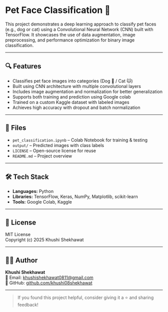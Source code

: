 # Pet Face Classification 🐾

This project demonstrates a deep learning approach to classify pet faces (e.g., dog or cat) using a Convolutional Neural Network (CNN) built with TensorFlow. It showcases the use of data augmentation, image preprocessing, and performance optimization for binary image classification.

---

## 🔍 Features

- Classifies pet face images into categories (Dog 🐶 / Cat 🐱)
- Built using CNN architecture with multiple convolutional layers
- Includes image augmentation and normalization for better generalization
- Supports both training and prediction using Google colab
- Trained on a custom Kaggle dataset with labeled images
- Achieves high accuracy with dropout and batch normalization

---

## 📁 Files

- `pet_classification.ipynb` – Colab Notebook for training & testing
- `output/` – Predicted images with class labels    
- `LICENSE` – Open-source license for reuse  
- `README.md` – Project overview

---

## 🛠️ Tech Stack

- **Languages:** Python  
- **Libraries:** TensorFlow, Keras, NumPy, Matplotlib, scikit-learn  
- **Tools:** Google Colab, Kaggle

---

## 🪪 License

MIT License  
Copyright (c) 2025 Khushi Shekhawat

---

## 🙋‍♀️ Author

**Khushi Shekhawat**  
📧 Email: [khushishekhawat0811@gmail.com](mailto:khushishekhawat0811@gmail.com)  
🔗 GitHub: [github.com/khushi08shekhawat](https://github.com/khushi08shekhawat)

---

> If you found this project helpful, consider giving it a ⭐ and sharing feedback!
